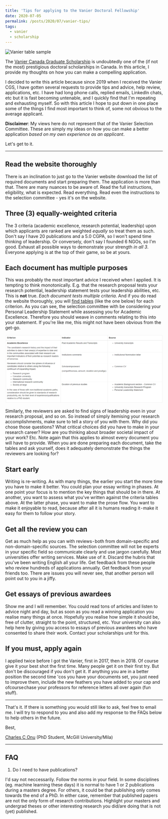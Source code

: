 ```yaml
---
title: 'Tips for applying to the Vanier Doctoral Fellowship'
date: 2020-07-05
permalink: /posts/2020/07/vanier-tips/
tags:
  - vanier
  - scholarship
---
```


![Vanier table sample](/images/vanier-logo.png)

The [Vanier Canada Graduate Scholarship](https://vanier.gc.ca/en/home-accueil.html) is undoubtedly one of the (if not the most) prestigious doctoral scholarships in Canada. In this article, I provide my thoughts on how you can make a compelling application.

I decided to write this article because since 2019 when I received the Vanier CGS, I have gotten several requests to provide tips and advice, help review, applications, etc. I have had long phone calls, replied emails, LinkedIn chats, etc but it is fast becoming untenable, and I quickly find that I'm repeating and exhausting myself. So with this article I hope to put down in one place some of the things I find most important to think of, some not obvious to the average applicant.

**Disclaimer**: My views here do not represent that of the Vanier Selection Committee. These are simply my ideas on how you can make a better application *based on my own experience as an applicant*.

Let's get to it.

------

Read the website thoroughly
------
There is an inclination to just go to the Vanier website download the list of required documents and start preparing them. The application is more than that. There are many nuances to be aware of. Read the full instructions, eligibility, what is expected. Read everything. Read even the instructions to the selection  committee - yes it's on the website.

Three (3) equally-weighted criteria
------
The 3 criteria (academic excellence, research potential, leadership) upon which applicants are ranked are weighted *equally* so treat them as such. Don't say I have 20 publications and a 5.0 CGPA, so I won't spend time thinking of leadership. Or conversely, don't say I founded 6 NGOs, so I'm good. Exhaust all possible ways to demonstrate your strength *in all 3*. Everyone applying is at the top of their game, so be at yours.

Each document has multiple purposes
------
This was probably the most important advice I received when I applied. It is tempting to think monotonically. E.g. that the research proposal tests your research potential, leadership statement tests your leadership abilities, etc. This is **not** true. *Each document tests multiple criteria*. And if you do read the website thoroughly, you will [find tables](https://vanier.gc.ca/en/selection_committee_guide-comite_selection_lignes.html#b03) (like the one below) for each criterion. As you can see, the selection committee with be considering your Personal Leadership Statement while assessing you for Academic Excellence. Therefore you should weave in comments relating to this into your statement. If you're like me, this might not have been obvious from the get-go.

![Vanier table sample](/images/vanier-table-sample.png)

Similarly, the reviewers are asked to find signs of leadership even in your research proposal, and so on. So instead of simply itemising your research accomplishments, make sure to tell a story of you with them. Why did you chose those questions? What critical choices did you have to make in your research career? How are you thinking about broader societal impact of your work? Etc. Note again that this applies to almost every document you will have to provide. When you are done preparing each document, take the tables and ask yourself, does it adequately demonstrate the things the reviewers are looking for?

Start early
------
Writing is re-writing. As with many things, the earlier you start the more time you have to make it better. You could plan your essay writing in phases. At one point your focus is to mention the key things that should be in there. At another, you want to assess what you've written against the criteria tables above. At the latter phase, you want to make the prose flow. You want to make it enjoyable to read, because after all it is humans reading it - make it easy for them to follow your story.

Get all the review you can
------
Get as much help as you can with reviews - both from domain-specific and non-domain-specific sources. The selection committee will not be experts in your specific field so communicate clearly and use jargon carefully. Most universities offer writing services. Make use of it. Discard the hubris that you've been writing English all your life. Get feedback from these people who review hundreds of applications annually. Get feedback from your friends too. There are issues you will never see, that another person will point out to you in a jiffy.

Get essays of previous awardees
------
Show me and I will remember. You could read tons of articles and listen to advice night and day, but as soon as you read a winning application you realise many things at once. Hopefully you realise how simple it should be, free of clutter, straight to the point, structured, etc. Your university can also help here by giving you access to essays of previous awardees who have consented to share their work. Contact your scholarships unit for this.

If you must, apply again
------
I applied twice before I got the Vanier, first in 2017, then in 2018. Of course give it your best shot the first time. Many people get it on their first try. But don't be discouraged if you don't get it. If anything you are in a better position the second time 'cos you have your documents set, you just need to improve them, include the new feathers you have added to your cap and ofcourse chase your professors for reference letters all over again (fun stuff).

---

That's it. If there is something you would still like to ask, feel free to email me. I will try to respond to you and also add my response to the FAQs below to help others in the future.

Best,

[Charles C Onu](https://onucharles.github.io/)
(PhD Student, McGill University/Mila)

---

FAQ
------
1. Do I need to have publications?

I'd say not neccessarily. Follow the norms in your field. In some disciplines (eg. machine learning these days) it is normal to have 1 or 2 publications during a masters degree. For others, it could be that publishing only comes towards the end of a PhD. In either case, remember that published papers are not the only form of research contributions. Highlight your masters and undergrad theses or other interesting research you did/are doing that is not (yet) published.
